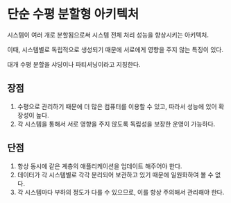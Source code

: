 # 단순 수평 분할형 아키텍처

시스템이 여러 개로 분할됨으로써 시스템 전체 처리 성능을 향상시키는 아키텍처.

이때, 시스템별로 독립적으로 생성되기 때문에 서로에게 영향을 주지 않는 특징이 있다.

대개 수평 분할을 샤딩이나 파티셔닝이라고 지칭한다.

## 장점

1. 수평으로 관리하기 때문에 더 많은 컴퓨터를 이용할 수 있고, 따라서 성능에 있어 확장성이 높다.
2. 각 시스템을 통해서 서로 영향을 주지 않도록 독립성을 보장한 운영이 가능하다.

## 단점

1. 항상 동시에 같은 계층의 애플리케이션을 업데이트 해주어야 한다.
2. 데이터가 각 시스템별로 각각 분리되어 보관하고 있기 때문에 일원화하여 볼 수 없다.
3. 각 시스템마다 부하의 정도가 다를 수 있으므로, 이를 항상 주의해서 관리해야 한다.

